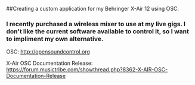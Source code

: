 ##Creating a custom application for my Behringer X-Air 12 using OSC.
### I recently purchased a wireless mixer to use at my live gigs.  I don't like the current software available to control it, so I want to impliment my own alternative.  

OSC: http://opensoundcontrol.org

X-Air OSC Documentation Release:
https://forum.musictribe.com/showthread.php?8362-X-AIR-OSC-Documentation-Release



